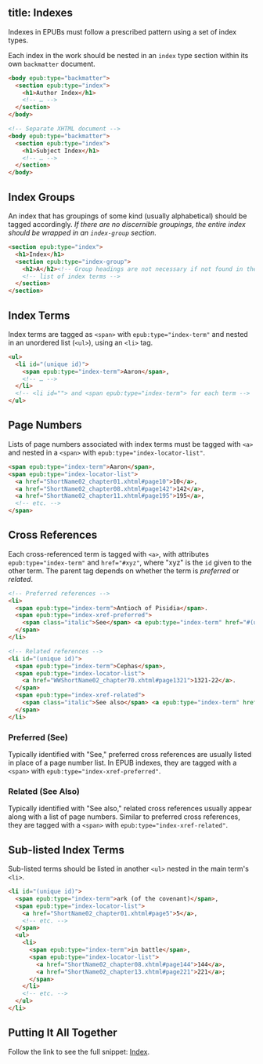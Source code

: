 title: Indexes
---

Indexes in EPUBs must follow a prescribed pattern using a set of index types.

Each index in the work should be nested in an `index` type section within its own `backmatter` document.

```html
<body epub:type="backmatter">
  <section epub:type="index">
    <h1>Author Index</h1>
    <!-- … -->
  </section>
</body>

<!-- Separate XHTML document -->
<body epub:type="backmatter">
  <section epub:type="index">
    <h1>Subject Index</h1>
    <!-- … -->
  </section>
</body>
```

## Index Groups

An index that has groupings of some kind (usually alphabetical) should be tagged accordingly. *If there are no discernible groupings, the entire index should be wrapped in an `index-group` section.*

```html
<section epub:type="index">
  <h1>Index</h1>
  <section epub:type="index-group">
    <h2>A</h2><!-- Group headings are not necessary if not found in the work itself. -->
    <!-- list of index terms -->
  </section>
</section>
```

## Index Terms

Index terms are tagged as `<span>` with `epub:type="index-term"` and nested in an unordered list (`<ul>`), using an `<li>` tag.

```html
<ul>
  <li id="(unique id)">
    <span epub:type="index-term">Aaron</span>,
    <!-- … -->
  </li>
  <!-- <li id=""> and <span epub:type="index-term"> for each term -->
</ul>
```

## Page Numbers

Lists of page numbers associated with index terms must be tagged with `<a>` and nested in a `<span>` with `epub:type="index-locator-list"`.

```html
<span epub:type="index-term">Aaron</span>,
<span epub:type="index-locator-list">
  <a href="ShortName02_chapter01.xhtml#page10">10</a>,
  <a href="ShortName02_chapter08.xhtml#page142">142</a>,
  <a href="ShortName02_chapter11.xhtml#page195">195</a>,
  <!-- etc. -->
</span>
```

## Cross References

Each cross-referenced term is tagged with `<a>`, with attributes `epub:type="index-term"` and `href="#xyz"`, where "xyz" is the `id` given to the other term. The parent tag depends on whether the term is _preferred_ or _related_.

```html
<!-- Preferred references -->
<li>
  <span epub:type="index-term">Antioch of Pisidia</span>.
  <span epub:type="index-xref-preferred">
    <span class="italic">See</span> <a epub:type="index-term" href="#(unique id)">Pisidian Antioch</a>.
  </span>
</li>

<!-- Related references -->
<li id="(unique id)">
  <span epub:type="index-term">Cephas</span>,
  <span epub:type="index-locator-list">
    <a href="WWShortName02_chapter70.xhtml#page1321">1321-22</a>.
  </span>
  <span epub:type="index-xref-related">
    <span class="italic">See also</span> <a epub:type="index-term" href="#(unique id)">Simon Peter</a>.
  </span>
</li>
```

### Preferred (See)

Typically identified with "See," preferred cross references are usually listed in place of a page number list. In EPUB indexes, they are tagged with a `<span>` with `epub:type="index-xref-preferred"`.

### Related (See Also)

Typically identified with "See also," related cross references usually appear along with a list of page numbers. Similar to preferred cross references, they are tagged with a `<span>` with `epub:type="index-xref-related"`.

## Sub-listed Index Terms

Sub-listed terms should be listed in another `<ul>` nested in the main term's `<li>`.

```html
<li id="(unique id)">
  <span epub:type="index-term">ark (of the covenant)</span>,
  <span epub:type="index-locator-list">
    <a href="ShortName02_chapter01.xhtml#page5">5</a>,
    <!-- etc. -->
  </span>
  <ul>
    <li>
      <span epub:type="index-term">in battle</span>,
      <span epub:type="index-locator-list">
        <a href="ShortName02_chapter08.xhtml#page144">144</a>,
        <a href="ShortName02_chapter13.xhtml#page221">221</a>;
      </span>
    </li>
    <!-- etc. -->
  </ul>
</li>
```

## Putting It All Together

Follow the link to see the full snippet: [Index](https://gitlab.com/snippets/27009).
